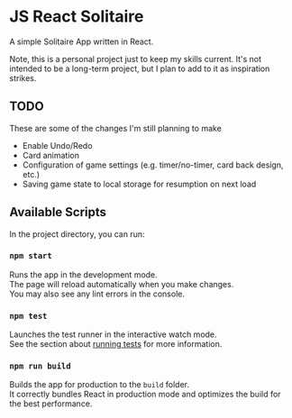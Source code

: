 # JS React Solitaire

A simple Solitaire App written in React. 

Note, this is a personal project just to keep my skills current. It's not intended to be a long-term project, but I plan to add to it as inspiration strikes. 

## TODO

These are some of the changes I'm still planning to make

- Enable Undo/Redo
- Card animation
- Configuration of game settings (e.g. timer/no-timer, card back design, etc.)
- Saving game state to local storage for resumption on next load

## Available Scripts

In the project directory, you can run:

### `npm start`

Runs the app in the development mode. \
The page will reload automatically when you make changes.\
You may also see any lint errors in the console.

### `npm test`

Launches the test runner in the interactive watch mode.\
See the section about [running tests](https://facebook.github.io/create-react-app/docs/running-tests) for more information.

### `npm run build`

Builds the app for production to the `build` folder.\
It correctly bundles React in production mode and optimizes the build for the best performance.
